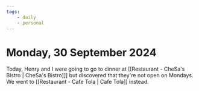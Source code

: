 ```yaml
---
tags:
    - daily
    - personal
---
```



# Monday, 30 September 2024
Today, Henry and I were going to go to dinner at [[Restaurant - CheSa's Bistro | CheSa's Bistro]]] but discovered that they're not open on Mondays.   We went to [[Restaurant - Cafe Tola | Cafe Tola]] instead.